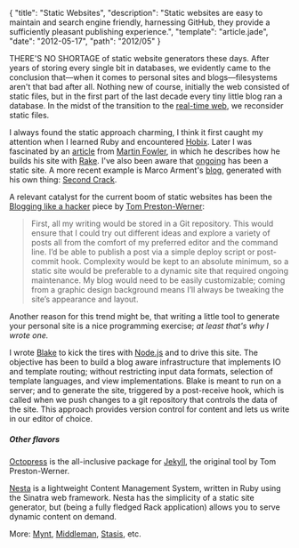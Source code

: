 {
  "title": "Static Websites",
  "description": "Static websites are easy to maintain and search engine friendly, harnessing GitHub, they provide a sufficiently pleasant publishing experience.",
  "template": "article.jade",
  "date": "2012-05-17",
  "path": "2012/05"
}

THERE'S NO SHORTAGE of static website generators these days. After years of storing every single bit in databases, we evidently came to the conclusion that—when it comes to personal sites and blogs—filesystems aren't that bad after all. Nothing new of course, initially the web consisted of static files, but in the first part of the last decade every tiny little blog ran a database. In the midst of the transition to the [real-time web](http://en.wikipedia.org/wiki/Real-time_web), we reconsider static files.

I always found the static approach charming, I think it first caught my attention when I learned Ruby and encountered [Hobix](http://hobix.github.com/hobix/). Later I was fascinated by an [article](http://www.martinfowler.com/articles/rake.html) from [Martin Fowler](http://www.martinfowler.com), in which he describes how he builds his site with [Rake](http://rake.rubyforge.org/). I've also been aware that [ongoing](http://www.tbray.org/ongoing/) has been a static site. A more recent example is Marco Arment's [blog](http://www.marco.org), generated with his own thing: [Second Crack](http://www.marco.org/secondcrack).

A relevant catalyst for the current boom of static websites has been the [Blogging like a hacker](http://tom.preston-werner.com/2008/11/17/blogging-like-a-hacker.html) piece by [Tom Preston-Werner](http://tom.preston-werner.com/):

> First, all my writing would be stored in a Git repository. This would ensure that I could try out different ideas and explore a variety of posts all from the comfort of my preferred editor and the command line. I’d be able to publish a post via a simple deploy script or post-commit hook. Complexity would be kept to an absolute minimum, so a static site would be preferable to a dynamic site that required ongoing maintenance. My blog would need to be easily customizable; coming from a graphic design background means I’ll always be tweaking the site’s appearance and layout.

Another reason for this trend might be, that writing a little tool to generate your personal site is a nice programming exercise; *at least that's why I wrote one.*

I wrote [Blake](http://michaelnisi.github.com/blake/) to kick the tires with [Node.js](http://nodejs.org/) and to drive this site. The objective has been to build a blog aware infrastructure that implements IO and template routing; without restricting input data formats, selection of template languages, and view implementations. Blake is meant to run on a server; and to generate the site, triggered by a post-receive hook, which is called when we push changes to a git repository that controls the data of the site. This approach provides version control for content and lets us write in our editor of choice.

##### Other flavors

[Octopress](http://octopress.org/) is the all-inclusive package for [Jekyll](http://jekyllrb.com/), the original tool by Tom Preston-Werner.

[Nesta](http://nestacms.com/) is a lightweight Content Management System, written in Ruby using the Sinatra web framework. Nesta has the simplicity of a static site generator, but (being a fully fledged Rack application) allows you to serve dynamic content on demand.

More: [Mynt](http://mynt.mirroredwhite.com/), [Middleman](http://awardwinningfjords.com/2009/10/22/middleman.html), [Stasis](http://stasis.me/), etc. 
